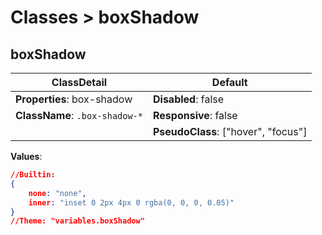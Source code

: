 # Classes > boxShadow

## boxShadow

| ClassDetail                        | Default                             |
| ---------------------------------- | ----------------------------------- |
| **Properties**: box-shadow         | **Disabled**: false                 |
| **ClassName**: ```.box-shadow-*``` | **Responsive**: false               |
|                                    | **PseudoClass**: ["hover", "focus"] |

**Values**:

```json
//Builtin:
{	
    none: "none",
    inner: "inset 0 2px 4px 0 rgba(0, 0, 0, 0.05)"
}
//Theme: "variables.boxShadow"
```

##  